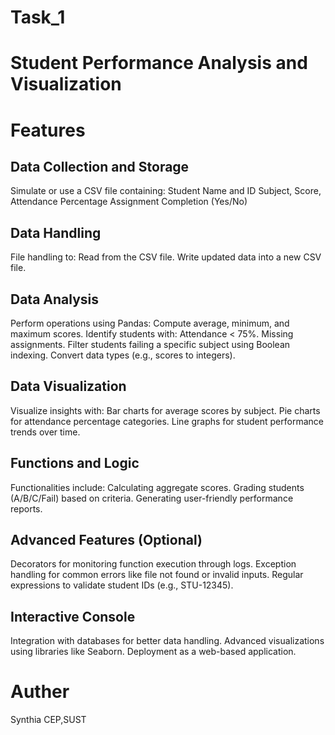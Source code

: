 # Task_1
# Student Performance Analysis and Visualization
# Features
## Data Collection and Storage
Simulate or use a CSV file containing:
Student Name and ID
Subject, Score, Attendance Percentage
Assignment Completion (Yes/No)
## Data Handling
File handling to:
Read from the CSV file.
Write updated data into a new CSV file.
## Data Analysis
Perform operations using Pandas:
Compute average, minimum, and maximum scores.
Identify students with:
Attendance < 75%.
Missing assignments.
Filter students failing a specific subject using Boolean indexing.
Convert data types (e.g., scores to integers).
## Data Visualization
Visualize insights with:
Bar charts for average scores by subject.
Pie charts for attendance percentage categories.
Line graphs for student performance trends over time.
## Functions and Logic
Functionalities include:
Calculating aggregate scores.
Grading students (A/B/C/Fail) based on criteria.
Generating user-friendly performance reports.
## Advanced Features (Optional)
Decorators for monitoring function execution through logs.
Exception handling for common errors like file not found or invalid inputs.
Regular expressions to validate student IDs (e.g., STU-12345).
## Interactive Console
Integration with databases for better data handling.
Advanced visualizations using libraries like Seaborn.
Deployment as a web-based application.

# Auther
Synthia
CEP,SUST
 
